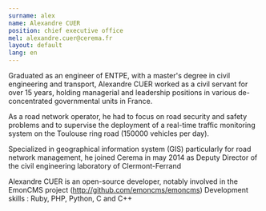 ```yaml
---
surname: alex
name: Alexandre CUER
position: chief executive office
mel: alexandre.cuer@cerema.fr
layout: default
lang: en
---
```

Graduated as an engineer of ENTPE, with a master's degree in civil engineering and transport, Alexandre CUER worked as a civil servant for over 15 years, holding managerial and leadership positions in various de-concentrated governmental units in France. 

As a road network operator, he had to focus on road security and safety problems and to supervise the deployment of a real-time traffic monitoring system on the Toulouse ring road (150000 vehicles per day). 

Specialized in geographical information system (GIS) particularly for road network management, he joined Cerema in may 2014 as Deputy Director of the civil engineering laboratory of Clermont-Ferrand

Alexandre CUER is an open-source developer, notably involved in the EmonCMS project (http://github.com/emoncms/emoncms) 
Development skills : Ruby, PHP, Python, C and C++
